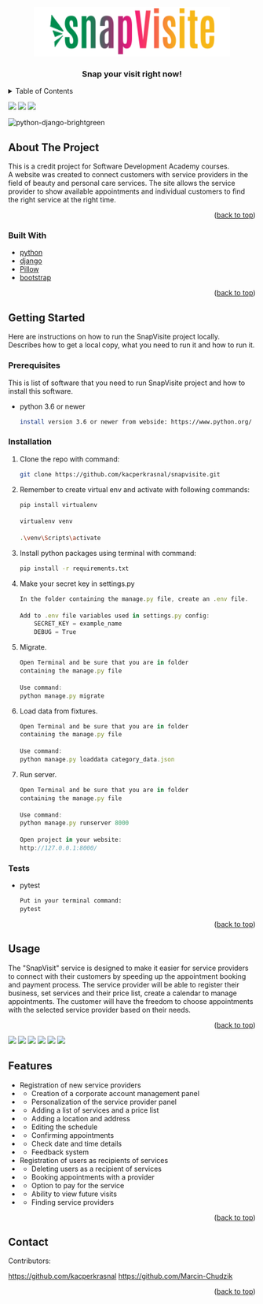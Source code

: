 <!-- PROJECT LOGO -->
<br />
<div align="center">
  <a href="https://github.com/group-three-sda/final-project">
    <img src="final_project/static/snapvisite/images/logo_color.png" alt="Logo" width="400" height="100">
  </a>


  <h3 align="center">
    Snap your visit right now!
    
  </h3>
</div>



<!-- TABLE OF CONTENTS -->
<details>
  <summary>Table of Contents</summary>
  <ol>
    <li>
      <a href="#about-the-project">About Project</a>
      <ul>
        <li><a href="#built-with">Built With</a></li>
      </ul>
    </li>
    <li>
      <a href="#getting-started">Getting Started</a>
      <ul>
        <li><a href="#prerequisites">Prerequisites</a></li>
        <li><a href="#installation">Installation</a></li>
      </ul>
    </li>
    <li><a href="#usage">Usage</a></li>
    <li><a href="#features">Features</a></li>
    <li><a href="#contact">Contact</a></li>
    
  </ol>
</details>


<img src="https://user-images.githubusercontent.com/93079515/178117431-4774a0aa-1f3b-469a-aebd-9e4b56b9ca4a.png" width="30%"></img> <img src="https://user-images.githubusercontent.com/93079515/178117447-be8edbcc-e633-4a1d-b470-586bd3dda1d2.png" width="30%"></img> <img src="https://user-images.githubusercontent.com/93079515/178117462-29bcba1a-6374-4349-9890-b130e0cc6027.png" width="30%"></img> 

<!-- ABOUT THE PROJECT --> 
![python-django-brightgreen](https://user-images.githubusercontent.com/93079515/178118071-cb77a995-32f7-4b39-8c8f-12eb62b69472.svg)
## About The Project

This is a credit project for Software Development Academy courses. <br> 
A website was created to connect customers with service providers in the field of beauty and personal care services. 
The site allows the service provider to show available appointments and individual customers to find the right service at the right time. 
<p align="right">(<a href="#top">back to top</a>)</p>



### Built With

* [python](https://www.python.org/)
* [django](https://www.djangoproject.com/)
* [Pillow](https://pillow.readthedocs.io)
* [bootstrap](https://pypi.org/project/bootstrap-py/)
 
 <p align="right">(<a href="#top">back to top</a>)</p>




<!-- GETTING STARTED -->
## Getting Started

Here are instructions on how to run the SnapVisite project locally. <br>
Describes how to get a local copy, what you need to run it and how to run it. 

### Prerequisites

This is list of software that you need to run SnapVisite project and how to install this software.
* python 3.6 or newer
  ```sh
  install version 3.6 or newer from webside: https://www.python.org/
  ```



### Installation

1. Clone the repo with command:
   ```sh
   git clone https://github.com/kacperkrasnal/snapvisite.git
   ```
2. Remember to create virtual env and activate with following commands:
   ```sh
   pip install virtualenv
   
   virtualenv venv
   
   .\venv\Scripts\activate
   ``` 
3. Install python packages using terminal with command:
   ```sh
   pip install -r requirements.txt
   ```
4. Make your secret key in settings.py     
   ```js
   In the folder containing the manage.py file, create an .env file.

   Add to .env file variables used in settings.py config: 
       SECRET_KEY = example_name
       DEBUG = True
   ```
5. Migrate.     
   ```js
   Open Terminal and be sure that you are in folder 
   containing the manage.py file
   
   Use command:
   python manage.py migrate
   ```

6. Load data from fixtures.     
   ```js
   Open Terminal and be sure that you are in folder 
   containing the manage.py file
   
   Use command:
   python manage.py loaddata category_data.json
   ```
7. Run server.     
   ```js
   Open Terminal and be sure that you are in folder 
   containing the manage.py file
   
   Use command:
   python manage.py runserver 8000
   
   Open project in your website:
   http://127.0.0.1:8000/
   ```
   
### Tests


* pytest
  ```sh
  Put in your terminal command:
  pytest
  ```
<p align="right">(<a href="#top">back to top</a>)</p>



<!-- USAGE -->
## Usage

The "SnapVisit" service is designed to make it easier for service providers to connect with their customers by speeding up the appointment booking and payment process. The service provider will be able to register their business, set services and their price list, create a calendar to manage appointments. The customer will have the freedom to choose appointments with the selected service provider based on their needs.


<p align="right">(<a href="#top">back to top</a>)</p>

<img src="https://user-images.githubusercontent.com/93079515/178117530-f63a7acc-5193-46f7-9a2c-bb87e9b1005e.png" width="30%"></img> <img src="https://user-images.githubusercontent.com/93079515/178117532-29bc6201-e659-45c3-8817-c8527f511be8.png" width="30%"></img> <img src="https://user-images.githubusercontent.com/93079515/178117540-f95fff75-6d2a-49f0-8a86-eb396ba3d1f1.png" width="30%"></img> <img src="https://user-images.githubusercontent.com/93079515/178117543-22126651-6dc6-4057-afdc-01c280ff4527.png" width="30%"></img> <img src="https://user-images.githubusercontent.com/93079515/178117550-ae23db7b-8753-4201-bc0d-60a076effe20.png" width="30%"></img> <img src="https://user-images.githubusercontent.com/93079515/178117566-197263c1-ddec-4da4-8dde-362113bb9794.png" width="30%"></img> 

<!-- FEATURES -->
## Features

-  Registration of new service providers
- -  Creation of a corporate account management panel
- -  Personalization of the service provider panel
- -  Adding a list of services and a price list
- -  Adding a location and address
- -  Editing the schedule
- -  Confirming appointments
- -  Check date and time details
- -  Feedback system
-  Registration of users as recipients of services 
- -  Deleting users as a recipient of services
- -  Booking appointments with a provider
- -  Option to pay for the service
- -  Ability to view future visits
- -  Finding service providers

<p align="right">(<a href="#top">back to top</a>)</p>


<!-- CONTACT -->
## Contact

Contributors:

https://github.com/kacperkrasnal
https://github.com/Marcin-Chudzik

<p align="right">(<a href="#top">back to top</a>)</p>






